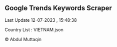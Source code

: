

## Google Trends Keywords Scraper 
 
Last Update 12-07-2023 , 15:48:38

Country List :
VIETNAM.json



© Abdul Muttaqin 
